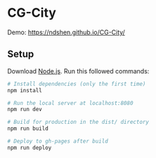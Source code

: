 # CG-City

Demo: https://ndshen.github.io/CG-City/

## Setup

Download [Node.js](https://nodejs.org/en/download/).
Run this followed commands:

```bash
# Install dependencies (only the first time)
npm install

# Run the local server at localhost:8080
npm run dev

# Build for production in the dist/ directory
npm run build

# Deploy to gh-pages after build
npm run deploy
```
